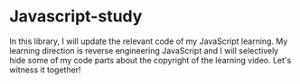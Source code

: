 # Javascript-study
In this library, I will update the relevant code of my JavaScript learning.
My learning direction is reverse engineering JavaScript and I will selectively hide some of my code parts about the copyright of the learning video.
Let's witness it together!